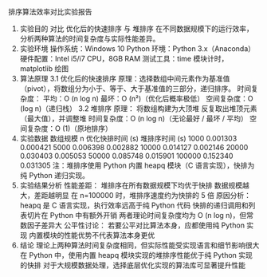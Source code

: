 排序算法效率对比实验报告
1. 实验目的
对比 优化后的快速排序 与 堆排序 在不同数据规模下的运行效率，分析两种算法的时间复杂度与实际性能差异。
2. 实验环境
操作系统：Windows 10
Python 环境：Python 3.x（Anaconda）
硬件配置：Intel i5/i7 CPU，8GB RAM
测试工具：time 模块计时，matplotlib 绘图
3. 算法原理
3.1 优化后的快速排序
原理：选择数组中间元素作为基准值（pivot），将数组分为小于、等于、大于基准值的三部分，递归排序。
时间复杂度：
平均：O (n log n)
最坏：O (n²)（优化后概率极低）
空间复杂度：O (log n)（递归栈）
3.2 堆排序
原理：
将数组构建为大顶堆
反复取出堆顶元素（最大值），并调整堆
时间复杂度：O (n log n)（无论最好 / 最坏 / 平均）
空间复杂度：O (1)（原地排序）
4. 实验数据
数组规模 n	优化快排时间 (s)	堆排序时间 (s)
1000	0.001303	0.000421
5000	0.006398	0.002882
10000	0.014127	0.002146
20000	0.030403	0.005053
50000	0.085748	0.015901
100000	0.152340	0.031305
注：堆排序使用 Python 内置 heapq 模块（C 语言实现），快排为纯 Python 递归实现。
5. 实验结果分析
性能差距：
堆排序在所有数据规模下均优于快排
数据规模越大，差距越明显
在 n=100000 时，堆排序速度约为快排的 5 倍
原因分析：
heapq 是 C 语言实现，执行效率远高于纯 Python 代码
快排的递归调用和列表切片在 Python 中有额外开销
两者理论时间复杂度均为 O (n log n)，但常数因子差异大
公平性讨论：
若要公平对比算法本身，应都使用纯 Python 实现
内置模块的性能优势不代表算法本身更优
6. 结论
理论上两种算法时间复杂度相同，但实际性能受实现语言和细节影响很大
在 Python 中，使用内置 heapq 模块实现的堆排序性能优于纯 Python 实现的快排
对于大规模数据处理，选择底层优化实现的算法库可显著提升性能